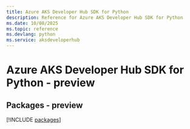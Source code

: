 ```yaml
---
title: Azure AKS Developer Hub SDK for Python
description: Reference for Azure AKS Developer Hub SDK for Python
ms.date: 10/08/2025
ms.topic: reference
ms.devlang: python
ms.service: aksdeveloperhub
---
```

# Azure AKS Developer Hub SDK for Python - preview
## Packages - preview
[!INCLUDE [packages](aks-developer-hub-index.md)]